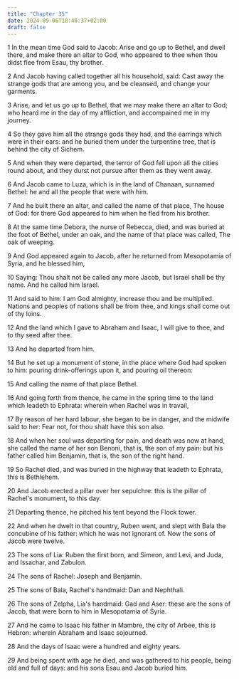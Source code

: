 ```yaml
---
title: "Chapter 35"
date: 2024-09-06T18:40:37+02:00
draft: false
---
```




1 In the mean time God said to Jacob: Arise and go up to Bethel, and dwell there, and make there an altar to God, who appeared to thee when thou didst flee from Esau, thy brother.

2 And Jacob having called together all his household, said: Cast away the strange gods that are among you, and be cleansed, and change your garments.

3 Arise, and let us go up to Bethel, that we may make there an altar to God; who heard me in the day of my affliction, and accompained me in my journey.

4 So they gave him all the strange gods they had, and the earrings which were in their ears: and he buried them under the turpentine tree, that is behind the city of Sichem.

5 And when they were departed, the terror of God fell upon all the cities round about, and they durst not pursue after them as they went away.

6 And Jacob came to Luza, which is in the land of Chanaan, surnamed Bethel: he and all the people that were with him.

7 And he built there an altar, and called the name of that place, The house of God: for there God appeared to him when he fled from his brother.

8 At the same time Debora, the nurse of Rebecca, died, and was buried at the foot of Bethel, under an oak, and the name of that place was called, The oak of weeping.

9 And God appeared again to Jacob, after he returned from Mesopotamia of Syria, and he blessed him,

10 Saying: Thou shalt not be called any more Jacob, but Israel shall be thy name. And he called him Israel.

11 And said to him: I am God almighty, increase thou and be multiplied. Nations and peoples of nations shall be from thee, and kings shall come out of thy loins.

12 And the land which I gave to Abraham and Isaac, I will give to thee, and to thy seed after thee.

13 And he departed from him.

14 But he set up a monument of stone, in the place where God had spoken to him: pouring drink-offerings upon it, and pouring oil thereon:

15 And calling the name of that place Bethel.

16 And going forth from thence, he came in the spring time to the land which leadeth to Ephrata: wherein when Rachel was in travail,

17 By reason of her hard labour, she began to be in danger, and the midwife said to her: Fear not, for thou shalt have this son also.

18 And when her soul was departing for pain, and death was now at hand, she called the name of her son Benoni, that is, the son of my pain: but his father called him Benjamin, that is, the son of the right hand.

19 So Rachel died, and was buried in the highway that leadeth to Ephrata, this is Bethlehem.

20 And Jacob erected a pillar over her sepulchre: this is the pillar of Rachel's monument, to this day.

21 Departing thence, he pitched his tent beyond the Flock tower.

22 And when he dwelt in that country, Ruben went, and slept with Bala the concubine of his father: which he was not ignorant of. Now the sons of Jacob were twelve.

23 The sons of Lia: Ruben the first born, and Simeon, and Levi, and Juda, and Issachar, and Zabulon.

24 The sons of Rachel: Joseph and Benjamin.

25 The sons of Bala, Rachel's handmaid: Dan and Nephthali.

26 The sons of Zelpha, Lia's handmaid: Gad and Aser: these are the sons of Jacob, that were born to him in Mesopotamia of Syria.

27 And he came to Isaac his father in Mambre, the city of Arbee, this is Hebron: wherein Abraham and Isaac sojourned.

28 And the days of Isaac were a hundred and eighty years.

29 And being spent with age he died, and was gathered to his people, being old and full of days: and his sons Esau and Jacob buried him.

